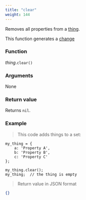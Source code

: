 ```yaml
---
title: "clear"
weight: 144
---
```


Removes all properties from a [thing](..).

This function generates a [change](../../../overview/changes)

### Function

*thing*.`clear()`

### Arguments

None

### Return value

Returns `nil`.

### Example

> This code adds things to a set:

```thingsdb,json_response
my_thing = {
    a: 'Property A',
    b: 'Property B',
    c: 'Property C'
};

my_thing.clear();
my_thing;  // the thing is empty
```

> Return value in JSON format

```json
{}
```
